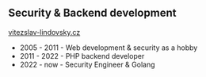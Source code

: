 ## Security & Backend development

[vitezslav-lindovsky.cz](https://vitezslav-lindovsky.cz/)

- 2005 - 2011 - Web development & security as a hobby
- 2011 - 2022 - PHP backend developer
- 2022 - now  - Security Engineer & Golang

